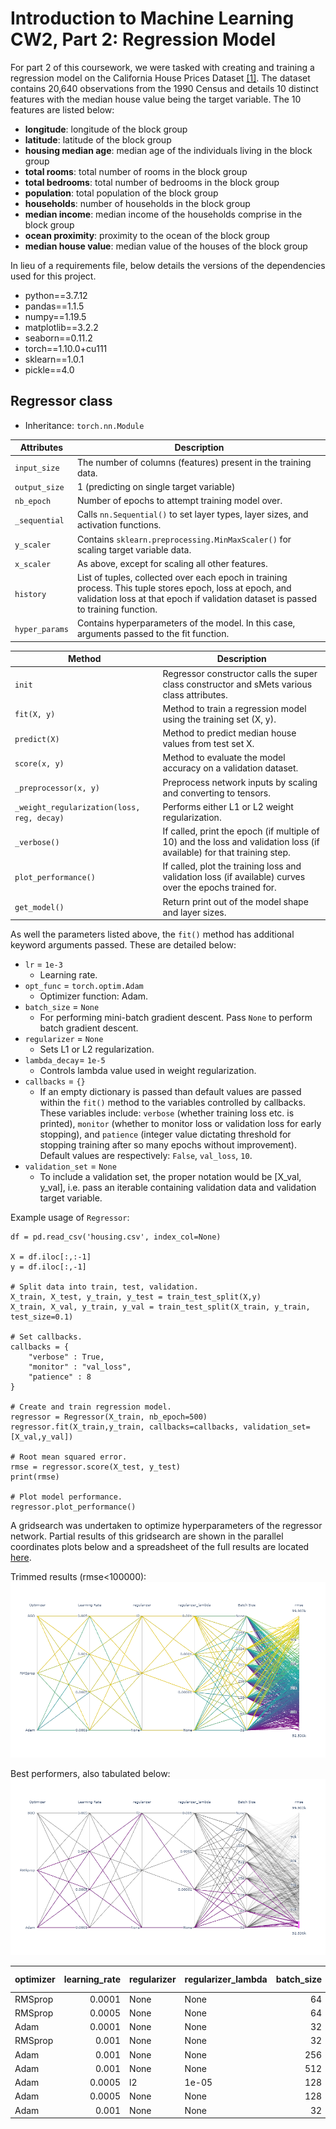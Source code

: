 # Introduction to Machine Learning CW2, Part 2: Regression Model 

For part 2 of this coursework, we were tasked with creating and training a regression model on the California House Prices Dataset [[1]](https://econpapers.repec.org/article/eeestapro/v_3a33_3ay_3a1997_3ai_3a3_3ap_3a291-297.htm). The dataset contains 20,640 observations from the 1990 Census and details 10 distinct features with the median house value being the target variable. The 10 features are listed below:

* **longitude**: longitude of the block group
* **latitude**: latitude of the block group
* **housing median age**: median age of the individuals living in the block group
* ****total rooms****: total number of rooms in the block group
* ****total bedrooms****: total number of bedrooms in the block group
* **population**: total population of the block group
* **households**: number of households in the block group
* **median income**: median income of the households comprise in the block group
* **ocean proximity**: proximity to the ocean of the block group
* **median house value**: median value of the houses of the block group


In lieu of a requirements file, below details the versions of the dependencies used for this project.
* python==3.7.12
* pandas==1.1.5
* numpy==1.19.5
* matplotlib==3.2.2
* seaborn==0.11.2
* torch==1.10.0+cu111
* sklearn==1.0.1
* pickle==4.0

## **Regressor class** 
- Inheritance: `torch.nn.Module`

| Attributes | Description |
| ----------- | ----------- |
| `input_size` | The number of columns (features) present in the training data. |
| `output_size` | 1 (predicting on single target variable) |
| `nb_epoch` | Number of epochs to attempt training model over. |
| `_sequential` | Calls `nn.Sequential()` to set layer types, layer sizes, and activation functions. |
| `y_scaler` | Contains `sklearn.preprocessing.MinMaxScaler()` for scaling target variable data. |
| `x_scaler` | As above, except for scaling all other features. |
| `history` | List of tuples, collected over each epoch in training process. This tuple stores epoch, loss at epoch, and validation loss at that epoch if validation dataset is passed to training function. |
| `hyper_params` | Contains hyperparameters of the model. In this case, arguments passed to the fit function. |


| Method | Description |
| ----------- | ----------- |
| `init` | Regressor constructor calls the super class constructor and sMets various class attributes. |
| `fit(X, y)` | Method to train a regression model using the training set (X, y). |
| `predict(X)` | Method to predict median house values from test set X. |
| `score(x, y)` | Method to evaluate the model accuracy on a validation dataset. |
| `_preprocessor(x, y)`| Preprocess network inputs by scaling and converting to tensors. |
| `_weight_regularization(loss, reg, decay)` | Performs either L1 or L2 weight regularization.|
| `_verbose()` | If called, print the epoch (if multiple of 10) and the loss and validation loss (if available) for that training step. |
| `plot_performance()` | If called, plot the training loss and validation loss (if available) curves over the epochs trained for. |
| `get_model()` | Return print out of the model shape and layer sizes. |

As well the parameters listed above, the `fit()` method has additional keyword arguments passed. These are detailed below:
* `lr` = `1e-3`
  * Learning rate.
* `opt_func` = `torch.optim.Adam`
  * Optimizer function: Adam.
* `batch_size` = `None`
  * For performing mini-batch gradient descent. Pass `None` to perform batch gradient descent.
* `regularizer` = `None`
  * Sets L1 or L2 regularization.
* `lambda_decay`= `1e-5`
  * Controls lambda value used in weight regularization.
* `callbacks` = `{}`
  * If an empty dictionary is passed than default values are passed within the `fit()` method to the variables controlled by callbacks. These variables include: `verbose` (whether training loss etc. is printed), `monitor` (whether to monitor loss or validation loss for early stopping), and `patience` (integer value dictating threshold for stopping training after so many epochs without improvement). Default values are respectively: `False`, `val_loss`, `10`.
* `validation_set` = `None`
  * To include a validation set, the proper notation would be [X_val, y_val], i.e. pass an iterable containing validation data and validation target variable.

Example usage of `Regressor`:
```
df = pd.read_csv('housing.csv', index_col=None)

X = df.iloc[:,:-1]
y = df.iloc[:,-1]

# Split data into train, test, validation.
X_train, X_test, y_train, y_test = train_test_split(X,y)
X_train, X_val, y_train, y_val = train_test_split(X_train, y_train, test_size=0.1)

# Set callbacks.
callbacks = {
    "verbose" : True,
    "monitor" : "val_loss",
    "patience" : 8
}

# Create and train regression model.
regressor = Regressor(X_train, nb_epoch=500)
regressor.fit(X_train,y_train, callbacks=callbacks, validation_set=[X_val,y_val])

# Root mean squared error.
rmse = regressor.score(X_test, y_test)
print(rmse)

# Plot model performance.
regressor.plot_performance()
```

A gridsearch was undertaken to optimize hyperparameters of the regressor network. Partial results of this gridsearch are shown in the parallel coordinates plots below and a spreadsheet of the full results are located [here](https://github.com/LordLean/California-House-Prices/blob/main/Images/grid_search.csv).

Trimmed results (rmse<100000):
![](https://raw.githubusercontent.com/LordLean/California-House-Prices/main/Images/total.png)

Best performers, also tabulated below:
![](https://raw.githubusercontent.com/LordLean/California-House-Prices/main/Images/best.png)

| optimizer   |   learning_rate | regularizer   | regularizer_lambda   |   batch_size |    rmse |   epoch |   train_time (s) |
|:------------|----------------:|:--------------|:---------------------|-------------:|--------:|--------:|-------------:|
| RMSprop     |          0.0001 | None          | None                 |           64 | 52536   |     131 |     33.6131  |
| RMSprop     |          0.0005 | None          | None                 |           64 | 52672.4 |      57 |     14.881   |
| Adam        |          0.0001 | None          | None                 |           32 | 53262.3 |      53 |     28.3468  |
| RMSprop     |          0.001  | None          | None                 |           32 | 53328.9 |      43 |     20.3538  |
| Adam        |          0.001  | None          | None                 |          256 | 53621   |      71 |      7.84132 |
| Adam        |          0.001  | None          | None                 |          512 | 53672.9 |      40 |      3.39846 |
| Adam        |          0.0005 | l2            | 1e-05                |          128 | 53766.4 |      85 |     17.0314  |
| Adam        |          0.0005 | None          | None                 |          128 | 54168.5 |      39 |      6.69238 |
| Adam        |          0.001  | None          | None                 |           32 | 54197.7 |      38 |     20.4892  |
